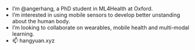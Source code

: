 - I’m @angerhang, a PhD student in ML4Health at Oxford.
- I’m interested in using mobile sensors to develop better unstanding about the human body. 
- I’m looking to collaborate on wearables, mobile health and multi-modal learning.
- 📫 hangyuan.xyz
